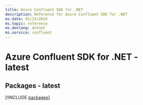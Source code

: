 ```yaml
---
title: Azure Confluent SDK for .NET
description: Reference for Azure Confluent SDK for .NET
ms.date: 02/23/2024
ms.topic: reference
ms.devlang: dotnet
ms.service: confluent
---
```

# Azure Confluent SDK for .NET - latest
## Packages - latest
[!INCLUDE [packages](confluent-index.md)]